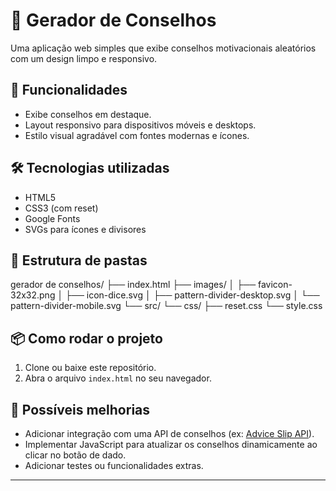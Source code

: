 # 🧠 Gerador de Conselhos

Uma aplicação web simples que exibe conselhos motivacionais aleatórios com um design limpo e responsivo.

## 🚀 Funcionalidades

- Exibe conselhos em destaque.
- Layout responsivo para dispositivos móveis e desktops.
- Estilo visual agradável com fontes modernas e ícones.

## 🛠️ Tecnologias utilizadas

- HTML5
- CSS3 (com reset)
- Google Fonts
- SVGs para ícones e divisores

## 📂 Estrutura de pastas
gerador de conselhos/
├── index.html
├── images/
│ ├── favicon-32x32.png
│ ├── icon-dice.svg
│ ├── pattern-divider-desktop.svg
│ └── pattern-divider-mobile.svg
└── src/
└── css/
├── reset.css
└── style.css

## 📦 Como rodar o projeto

1. Clone ou baixe este repositório.
2. Abra o arquivo `index.html` no seu navegador.

## 📌 Possíveis melhorias

- Adicionar integração com uma API de conselhos (ex: [Advice Slip API](https://api.adviceslip.com/)).
- Implementar JavaScript para atualizar os conselhos dinamicamente ao clicar no botão de dado.
- Adicionar testes ou funcionalidades extras.

---
